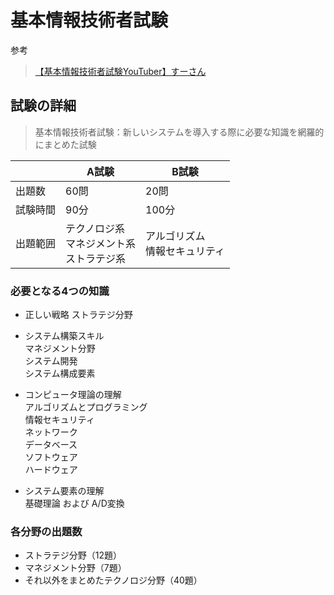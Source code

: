 # 基本情報技術者試験
参考  
> [【基本情報技術者試験YouTuber】すーさん](https://www.youtube.com/@kihonzyouhou)
## 試験の詳細
> 基本情報技術者試験：新しいシステムを導入する際に必要な知識を網羅的にまとめた試験

| | A試験 | B試験 |
| - | - | - |
| 出題数 | 60問 | 20問 |
| 試験時間 | 90分 | 100分 |
| 出題範囲 | テクノロジ系<br>マネジメント系<br>ストラテジ系| アルゴリズム<br>情報セキュリティ |

### 必要となる4つの知識
- 正しい戦略
  ストラテジ分野
  
- システム構築スキル  
  マネジメント分野  
  システム開発  
  システム構成要素  

- コンピュータ理論の理解  
  アルゴリズムとプログラミング  
  情報セキュリティ  
  ネットワーク  
  データベース  
  ソフトウェア  
  ハードウェア  
  
- システム要素の理解  
  基礎理論 および A/D変換  

### 各分野の出題数
- ストラテジ分野（12題）
- マネジメント分野（7題）
- それ以外をまとめたテクノロジ分野（40題）
